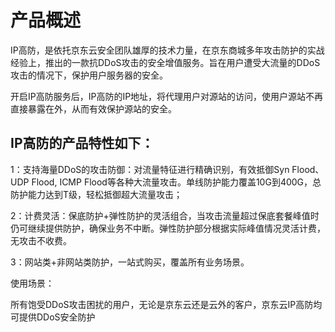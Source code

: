 
# 产品概述

IP高防，是依托京东云安全团队雄厚的技术力量，在京东商城多年攻击防护的实战经验上，推出的一款抗DDoS攻击的安全增值服务。旨在用户遭受大流量的DDoS攻击的情况下，保护用户服务器的安全。


开启IP高防服务后，IP高防的IP地址，将代理用户对源站的访问，使用户源站不再直接暴露在外，从而有效保护源站的安全。

 

## IP高防的产品特性如下：

1：支持海量DDoS的攻击防御：对流量特征进行精确识别，有效抵御Syn Flood、UDP Flood, ICMP Flood等各种大流量攻击。单线防护能力覆盖10G到400G，总防护能力达到T级，轻松抵御超大流量攻击；

2：计费灵活：保底防护+弹性防护的灵活组合，当攻击流量超过保底套餐峰值时仍可继续提供防护，确保业务不中断。弹性防护部分根据实际峰值情况灵活计费，无攻击不收费。

3：网站类+非网站类防护，一站式购买，覆盖所有业务场景。

 

使用场景：

所有饱受DDoS攻击困扰的用户，无论是京东云还是云外的客户，京东云IP高防均可提供DDoS安全防护

